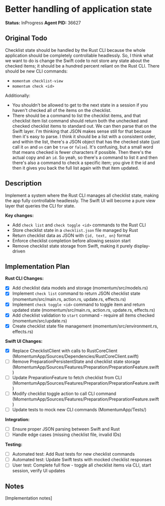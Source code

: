 # Better handling of application state

**Status:** InProgress
**Agent PID:** 36627

## Original Todo

Checklist state should be handled by the Rust CLI because the whole application should be completely controllable headlessly. So, I think what we want to do is change the Swift code to not store any state about the checked items; it should be a hundred percent reliant on the Rust CLI. There should be new CLI commands:

- `momentum checklist-view`
- `momentum check <id>`

Additionally:

- You shouldn't be allowed to get to the next state in a session if you haven't checked all of the items on the checklist.
- There should be a command to list the checklist items, and that checklist item list command should return both the unchecked and checked checklist items to standard out.
  We can then parse that on the Swift layer. I'm thinking that JSON makes sense still for that because then it's easy to parse. I think it should be a list with a consistent order, and within the list, there's a JSON object that has the checked state (just call it `on` and `on` can be `true` or `false`). It's confusing, but a small word that means checked is fewer characters if possible. Then there's the actual copy and an `id`. So yeah, so there's a command to list it and then there's also a command to check a specific item; you give it the id and then it gives you back the full list again with that item updated.

## Description

Implement a system where the Rust CLI manages all checklist state, making the app fully controllable headlessly. The Swift UI will become a pure view layer that queries the CLI for state.

**Key changes:**
- Add `check list` and `check toggle <id>` commands to the Rust CLI
- Store checklist state in a `checklist.json` file managed by Rust
- Return checklist data as JSON with `{id, text, on}` format
- Enforce checklist completion before allowing session start
- Remove checklist state storage from Swift, making it purely display-driven

## Implementation Plan

**Rust CLI Changes:**
- [x] Add checklist data models and storage (momentum/src/models.rs)
- [x] Implement `check list` command to return JSON checklist state (momentum/src/main.rs, action.rs, update.rs, effects.rs)
- [x] Implement `check toggle <id>` command to toggle item and return updated state (momentum/src/main.rs, action.rs, update.rs, effects.rs)
- [x] Add checklist validation to `start` command - require all items checked (momentum/src/update.rs)
- [x] Create checklist state file management (momentum/src/environment.rs, effects.rs)

**Swift UI Changes:**
- [x] Replace ChecklistClient with calls to RustCoreClient (MomentumApp/Sources/Dependencies/RustCoreClient.swift)
- [ ] Remove PreparationPersistentState and checklist state storage (MomentumApp/Sources/Features/Preparation/PreparationFeature.swift)
- [ ] Update PreparationFeature to fetch checklist from CLI (MomentumApp/Sources/Features/Preparation/PreparationFeature.swift)
- [ ] Modify checklist toggle action to call CLI command (MomentumApp/Sources/Features/Preparation/PreparationFeature.swift)
- [ ] Update tests to mock new CLI commands (MomentumApp/Tests/)

**Integration:**
- [ ] Ensure proper JSON parsing between Swift and Rust
- [ ] Handle edge cases (missing checklist file, invalid IDs)

**Testing:**
- [ ] Automated test: Add Rust tests for new checklist commands
- [ ] Automated test: Update Swift tests with mocked checklist responses
- [ ] User test: Complete full flow - toggle all checklist items via CLI, start session, verify UI updates

## Notes

[Implementation notes]